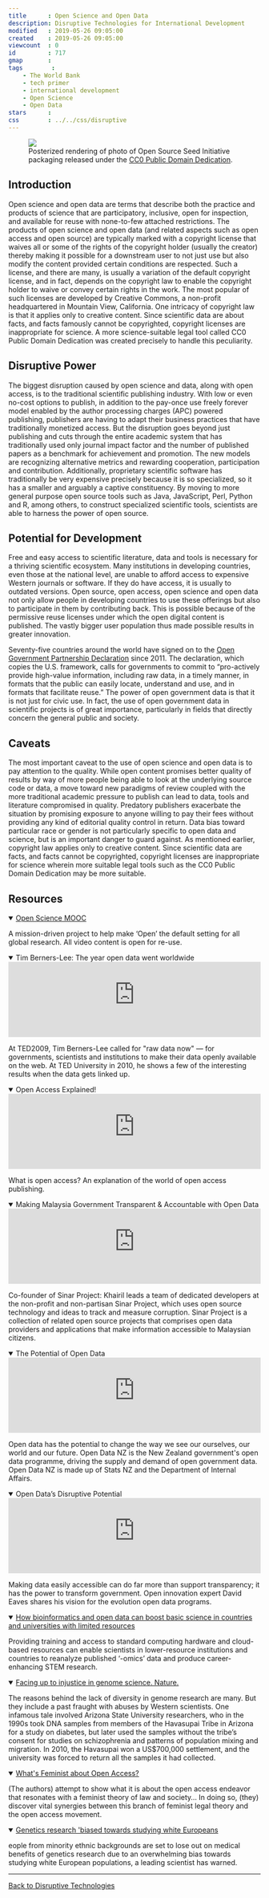 ```yaml
---
title      : Open Science and Open Data
description: Disruptive Technologies for International Development
modified   : 2019-05-26 09:05:00
created    : 2019-05-26 09:05:00
viewcount  : 0
id         : 717
gmap       : 
tags        :
    - The World Bank
    - tech primer
    - international development
    - Open Science
    - Open Data
stars      : 
css        : ../../css/disruptive
---
```


<figure>
    <img src="img/ossi.jpg">
    <figcaption>Posterized rendering of photo of Open Source Seed Initiative packaging released under the <a href="https://creativecommons.org/publicdomain/zero/1.0/" target="_blank">CC0 Public Domain Dedication</a>.</figcaption>
</figure>

## Introduction

Open science and open data are terms that describe both the practice and products of science that are participatory, inclusive, open for inspection, and available for reuse with none-to-few attached restrictions. The products of open science and open data (and related aspects such as open access and open source) are typically marked with a copyright license that waives all or some of the rights of the copyright holder (usually the creator) thereby making it possible for a downstream user to not just use but also modify the content provided certain conditions are respected. Such a license, and there are many, is usually a variation of the default copyright license, and in fact, depends on the copyright law to enable the copyright holder to waive or convey certain rights in the work. The most popular of such licenses are developed by Creative Commons, a non-profit headquartered in Mountain View, California. One intricacy of copyright law is that it applies only to creative content. Since scientific data are about facts, and facts famously cannot be copyrighted, copyright licenses are inappropriate for science. A more science-suitable legal tool called CC0 Public Domain Dedication was created precisely to handle this peculiarity.

## Disruptive Power

The biggest disruption caused by open science and data, along with open access, is to the traditional scientific publishing industry. With low or even no-cost options to publish, in addition to the pay-once use freely forever model enabled by the author processing charges (APC) powered publishing, publishers are having to adapt their business practices that have traditionally monetized access. But the disruption goes beyond just publishing and cuts through the entire academic system that has traditionally used only journal impact factor and the number of published papers as a benchmark for achievement and promotion. The new models are recognizing alternative metrics and rewarding cooperation, participation and contribution. Additionally, proprietary scientific software has traditionally be very expensive precisely because it is so specialized, so it has a smaller and arguably a captive constituency. By moving to more general purpose open source tools such as Java, JavaScript, Perl, Python and R, among others, to construct specialized scientific tools, scientists are able to harness the power of open source.

## Potential for Development

Free and easy access to scientific literature, data and tools is necessary for a thriving scientific ecosystem. Many institutions in developing countries, even those at the national level, are unable to afford access to expensive Western journals or software. If they do have access, it is usually to outdated versions. Open source, open access, open science and open data not only allow people in developing countries to use these offerings but also to participate in them by contributing back. This is possible because of the permissive reuse licenses under which the open digital content is published. The vastly bigger user population thus made possible results in greater innovation.

Seventy-five countries around the world have signed on to the [Open Government Partnership Declaration](www.opengovpartnership.org/about/open-government-declaration) since 2011. The declaration, which copies the U.S. framework, calls for governments to commit to “pro-actively provide high-value information, including raw data, in a timely manner, in formats that the public can easily locate, understand and use, and in formats that facilitate reuse.” The power of open government data is that it is not just for civic use. In fact, the use of open government data in scientific projects is of great importance, particularly in fields that directly concern the general public and society.

## Caveats

The most important caveat to the use of open science and open data is to pay attention to the quality. While open content promises better quality of results by way of more people being able to look at the underlying source code or data, a move toward new paradigms of review coupled with the more traditional academic pressure to publish can lead to data, tools and literature compromised in quality. Predatory publishers exacerbate the situation by promising exposure to anyone willing to pay their fees without providing any kind of editorial quality control in return. Data bias toward particular race or gender is not particularly specific to open data and science, but is an important danger to guard against. As mentioned earlier, copyright law applies only to creative content. Since scientific data are facts, and facts cannot be copyrighted, copyright licenses are inappropriate for science wherein more suitable legal tools such as the CC0 Public Domain Dedication may be more suitable.

## Resources

<details class="video" open>
    <summary><a href="https://www.youtube.com/channel/UCuRYnv28aGLz6iyxduJhf9g" target="_blank">Open Science MOOC</a></summary>
    <p>A mission-driven project to help make ‘Open’ the default setting for all global research. All video content is open for re-use.</p>
</details>

<details class="video" open>
    <summary>Tim Berners-Lee: The year open data went worldwide</summary>
    <div class="videowrapper"><iframe width="100%" height="auto" src="https://www.youtube-nocookie.com/embed/3YcZ3Zqk0a8" frameborder="0" allow="accelerometer; autoplay; encrypted-media; gyroscope; picture-in-picture"></iframe></div>
    <p>At TED2009, Tim Berners-Lee called for "raw data now" — for governments, scientists and institutions to make their data openly available on the web. At TED University in 2010, he shows a few of the interesting results when the data gets linked up.</p>
</details>

<details class="video" open>
    <summary>Open Access Explained!</summary>
    <div class="videowrapper"><iframe width="100%" height="auto" src="https://www.youtube-nocookie.com/embed/L5rVH1KGBCY" frameborder="0" allow="accelerometer; autoplay; encrypted-media; gyroscope; picture-in-picture"></iframe></div>
    <p>What is open access? An explanation of the world of open access publishing.</p>
</details>

<details class="video" open>
    <summary>Making Malaysia Government Transparent & Accountable with Open Data</summary>
    <div class="videowrapper"><iframe width="100%" height="auto" src="https://www.youtube-nocookie.com/embed/T3O7bkjrVb0" frameborder="0" allow="accelerometer; autoplay; encrypted-media; gyroscope; picture-in-picture"></iframe></div>
    <p>Co-founder of Sinar Project: Khairil leads a team of dedicated developers at the non-profit and non-partisan Sinar Project, which uses open source technology and ideas to track and measure corruption. Sinar Project is a collection of related open source projects that comprises open data providers and applications that make information accessible to Malaysian citizens.</p>
</details>

<details class="video" open>
    <summary>The Potential of Open Data</summary>
    <div class="videowrapper"><iframe width="100%" height="auto" src="https://www.youtube-nocookie.com/embed/bwX5MAZ6zKI" frameborder="0" allow="accelerometer; autoplay; encrypted-media; gyroscope; picture-in-picture"></iframe></div>
    <p>Open data has the potential to change the way we see our ourselves, our world and our future. Open Data NZ is the New Zealand government's open data programme, driving the supply and demand of open government data. Open Data NZ is made up of Stats NZ and the Department of Internal Affairs. </p>
</details>

<details class="video" open>
    <summary>Open Data’s Disruptive Potential</summary>
    <div class="videowrapper"><iframe width="100%" height="auto" src="https://www.youtube-nocookie.com/embed/XNrX4RnJzJc" frameborder="0" allow="accelerometer; autoplay; encrypted-media; gyroscope; picture-in-picture"></iframe></div>
    <p>Making data easily accessible can do far more than support transparency; it has the power to transform government. Open innovation expert David Eaves shares his vision for the evolution open data programs.</p>
</details>

<details class="text" open>
    <summary><a href="https://www.nature.com/articles/s41587-019-0053-y" target="_blank">How bioinformatics and open data can boost basic science in countries and universities with limited resources</a></summary>
    <p>Providing training and access to standard computing hardware and cloud-based resources can enable scientists in lower-resource institutions and countries to reanalyze published ‘-omics’ data and produce career-enhancing STEM research.</p>
</details>

<details class="text" open>
    <summary><a href="https://www.nature.com/articles/d41586-019-01166-x" target="_blank">Facing up to injustice in genome science. Nature.</a></summary>
    <p>The reasons behind the lack of diversity in genome research are many. But they include a past fraught with abuses by Western scientists. One infamous tale involved Arizona State University researchers, who in the 1990s took DNA samples from members of the Havasupai Tribe in Arizona for a study on diabetes, but later used the samples without the tribe’s consent for studies on schizophrenia and patterns of population mixing and migration. In 2010, the Havasupai won a US$700,000 settlement, and the university was forced to return all the samples it had collected.</p>
</details>

<details class="text" open>
    <summary><a href="https://journals.kent.ac.uk/index.php/feministsatlaw/article/view/7/54" target="_blank">What's Feminist about Open Access?</a></summary>
    <p>(The authors) attempt to show what it is about the open access endeavor that resonates with a feminist theory of law and society… In doing so, (they) discover vital synergies between this branch of feminist legal theory and the open access movement.</p>
</details>

<details class="text" open>
    <summary><a href="https://www.theguardian.com/science/2018/oct/08/genetics-research-biased-towards-studying-white-europeans" target="_blank">Genetics research 'biased towards studying white Europeans</a></summary>
    <p>eople from minority ethnic backgrounds are set to lose out on medical benefits of genetics research due to an overwhelming bias towards studying white European populations, a leading scientist has warned.</p>
</details>

----

[Back to Disruptive Technologies](/Disruptive-Technologies)